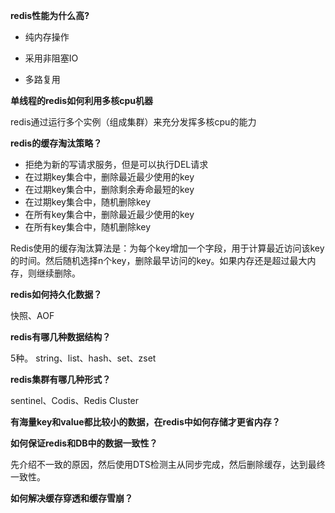 **redis性能为什么高?**

- 纯内存操作

- 采用非阻塞IO
- 多路复用





**单线程的redis如何利用多核cpu机器**

redis通过运行多个实例（组成集群）来充分发挥多核cpu的能力





**redis的缓存淘汰策略？**

- 拒绝为新的写请求服务，但是可以执行DEL请求
- 在过期key集合中，删除最近最少使用的key
- 在过期key集合中，删除剩余寿命最短的key
- 在过期key集合中，随机删除key
- 在所有key集合中，删除最近最少使用的key
- 在所有key集合中，随机删除key

Redis使用的缓存淘汰算法是：为每个key增加一个字段，用于计算最近访问该key的时间。然后随机选择n个key，删除最早访问的key。如果内存还是超过最大内存，则继续删除。





**redis如何持久化数据？**

快照、AOF





**redis有哪几种数据结构？**

5种。 string、list、hash、set、zset





**redis集群有哪几种形式？**

sentinel、Codis、Redis Cluster





**有海量key和value都比较小的数据，在redis中如何存储才更省内存？**





**如何保证redis和DB中的数据一致性？**

先介绍不一致的原因，然后使用DTS检测主从同步完成，然后删除缓存，达到最终一致性。





**如何解决缓存穿透和缓存雪崩？**



